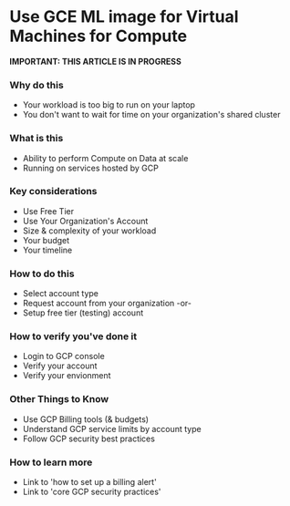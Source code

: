 # Use GCE ML image for Virtual Machines for Compute

**IMPORTANT: THIS ARTICLE IS IN PROGRESS**


### Why do this
 - Your workload is too big to run on your laptop
 - You don't want to wait for time on your organization's shared cluster


### What is this
 - Ability to perform Compute on Data at scale 
 - Running on services hosted by GCP


### Key considerations
 - Use Free Tier
 - Use Your Organization's Account
 - Size & complexity of your workload 
 - Your budget
 - Your timeline

### How to do this
 - Select account type
 - Request account from your organization -or-
 - Setup free tier (testing) account

### How to verify you've done it
 - Login to GCP console
 - Verify your account
 - Verify your envionment

### Other Things to Know
 - Use GCP Billing tools (& budgets)
 - Understand GCP service limits by account type
 - Follow GCP security best practices

### How to learn more
 - Link to 'how to set up a billing alert'
 - Link to 'core GCP security practices'